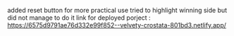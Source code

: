 added reset button for more practical use
tried to highlight winning side but did not manage to do it 
link for deployed porject : https://6575d9791ae76d332e99f852--velvety-crostata-801bd3.netlify.app/
